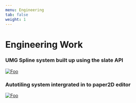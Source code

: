 ```yaml
---
menu: Engineering 
tab: false
weight: 1
---
```


# Engineering Work

### UMG Spline system built up using the slate API
[![Foo](Engineering_UMG_Splines/Media/SplineG.gif?raw=true)](Engineering_UMG_Splines/Engineering_UMG_Splines.html)

### Autotiling system intergrated in to paper2D editor
[![Foo](Engineering_Paper2D_AutoTiling/Media/AutoTilingRock.gif?raw=true)](Engineering_Paper2D_AutoTiling/Engineering_Paper2D_AutoTiling.html)
